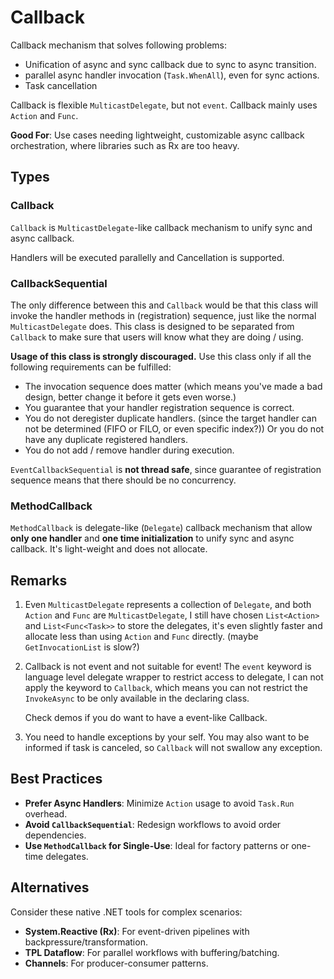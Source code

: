 # Callback

Callback mechanism that solves following problems:

+ Unification of async and sync callback due to sync to async transition.
+ parallel async handler invocation (`Task.WhenAll`), even for sync actions.
+ Task cancellation

Callback is flexible `MulticastDelegate`, but not `event`. Callback mainly uses `Action` and `Func`.

**Good For**: Use cases needing lightweight, customizable async callback orchestration, where libraries such as Rx are too heavy.

## Types

### Callback

`Callback` is `MulticastDelegate`-like callback mechanism to unify sync and async callback.

Handlers will be executed parallelly and Cancellation is supported. 

### CallbackSequential

The only difference between this and `Callback` would be that this class will invoke the handler methods in (registration) sequence, just like the normal `MulticastDelegate` does. This class is designed to be separated from `Callback` to make sure that users will know what they are doing / using.

**Usage of this class is strongly discouraged.** Use this class only if all the following requirements can be fulfilled:

+ The invocation sequence does matter (which means you've made a bad design, better change it before it gets even worse.)
+ You guarantee that your handler registration sequence is correct.
+ You do not deregister duplicate handlers. (since the target handler can not be determined (FIFO or FILO, or even specific index?)) Or you do not have any duplicate registered handlers.
+ You do not add / remove handler during execution.

`EventCallbackSequential` is **not thread safe**, since guarantee of registration sequence means that there should be no concurrency. 

### MethodCallback

`MethodCallback` is delegate-like (`Delegate`) callback mechanism that allow **only one handler** and **one time initialization** to unify sync and async callback. It's light-weight and does not allocate.

## Remarks

1. Even `MulticastDelegate` represents a collection of `Delegate`, and both `Action` and `Func` are `MulticastDelegate`, I still have chosen `List<Action>` and `List<Func<Task>>` to store the delegates, it's even slightly faster and allocate less than using `Action` and `Func` directly. (maybe `GetInvocationList` is slow?)

2. Callback is not event and not suitable for event! The `event` keyword is language level delegate wrapper to restrict access to delegate, I can not apply the keyword to `Callback`, which means you can not restrict the `InvokeAsync` to be only available in the declaring class.

   Check demos if you do want to have a event-like Callback.

3. You need to handle exceptions by your self. You may also want to be informed if task is canceled, so `Callback` will not swallow any exception.

## Best Practices

- **Prefer Async Handlers**: Minimize `Action` usage to avoid `Task.Run` overhead.
- **Avoid `CallbackSequential`**: Redesign workflows to avoid order dependencies.
- **Use `MethodCallback` for Single-Use**: Ideal for factory patterns or one-time delegates.

## Alternatives

Consider these native .NET tools for complex scenarios:

- **System.Reactive (Rx)**: For event-driven pipelines with backpressure/transformation.
- **TPL Dataflow**: For parallel workflows with buffering/batching.
- **Channels**: For producer-consumer patterns.
